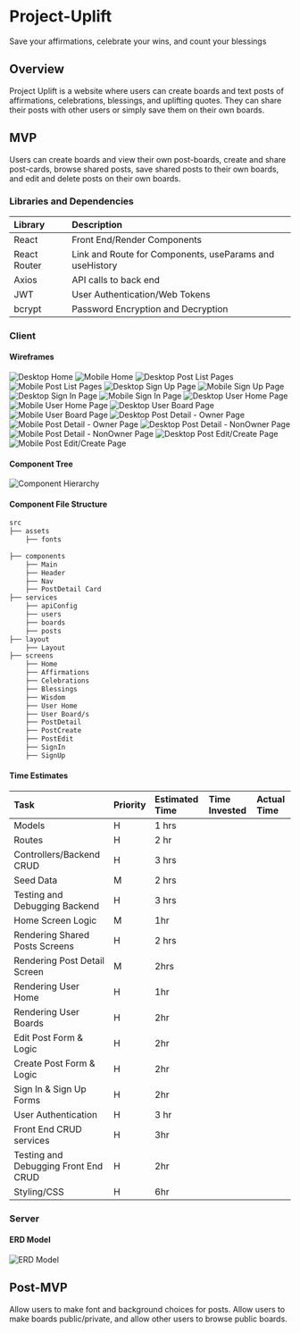 # Project-Uplift
Save your affirmations, celebrate your wins, and count your blessings

## Overview
Project Uplift is a website where users can create boards and text posts of affirmations, celebrations, blessings, and uplifting quotes.  They can share their posts with other users or simply save them on their own boards.

## MVP
Users can create boards and view their own post-boards, create and share post-cards, browse shared posts, save shared posts to their own boards, and edit and delete posts on their own boards.


### Libraries and Dependencies
| **Library**       |  **Description**   |
| :------------------------ | :-- |
| React            | Front End/Render Components |
| React Router              | Link and Route for Components, useParams and useHistory   |
| Axios | API calls to back end   |
| JWT      | User Authentication/Web Tokens |
| bcrypt  | Password Encryption and Decryption |

### Client

#### Wireframes
![Desktop Home](./images/p4-dk-hm.png "Desktop Home")
![Mobile Home](./images/p4-mb-hm.png "Mobile Home")
![Desktop Post List Pages](./images/p4-dk-postlist.png "Desktop Post List Pages")
![Mobile Post List Pages](./images/p4-mb-postlist.png "Mobile Post List Pages")
![Desktop Sign Up Page](./images/p4-dk-signup.png "Desktop Sign Up Page")
![Mobile Sign Up Page](./images/p4-mb-signup.png "Mobile Sign Up Page")
![Desktop Sign In Page](./images/p4-dk-signin.png "Desktop Sign In Page")
![Mobile Sign In Page](./images/p4-mb-signin.png "Mobile Sign In Page")
![Desktop User Home Page](./images/p4-dk-userhome.png "Desktop User Home Page")
![Mobile User Home Page](./images/p4-mb-userhome.png "Mobile User Home Page")
![Desktop User Board Page](./images/p4-dk-userboard.png "Desktop User Board Page")
![Mobile User Board Page](./images/p4-mb-userboard.png "Mobile User Board Page")
![Desktop Post Detail - Owner Page](./images/p4-dk-postdetail.png "desktop Post Detail - Owner Page")
![Mobile Post Detail - Owner Page](./images/p4-mb-postdetail.png "Mobile Post Detail - Owner Page")
![Desktop Post Detail - NonOwner Page](./images/p4-dk-postdetail2.png "Desktop Post Detail - NonOwner Page")
![Mobile Post Detail - NonOwner Page](./images/p4-mb-postdetail2.png "Mobile Post Detail - NonOwner Page")
![Desktop Post Edit/Create Page](./images/p4-dk-editcreate.png "Desktop Edit/Create Page")
![Mobile Post Edit/Create Page](./images/p4-mb-editcreate.png "Mobile Edit/Create Page")




#### Component Tree
![Component Hierarchy](./images/p4-component-tree.png "Component Hierarchy")


#### Component File Structure

```bash
src
├── assets
    ├── fonts
   
├── components 
    ├── Main
    ├── Header
    ├── Nav
    ├── PostDetail Card
├── services
    ├── apiConfig
    ├── users
    ├── boards
    ├── posts
├── layout
    ├── Layout
├── screens
    ├── Home
    ├── Affirmations
    ├── Celebrations
    ├── Blessings
    ├── Wisdom
    ├── User Home
    ├── User Board/s
    ├── PostDetail
    ├── PostCreate
    ├── PostEdit
    ├── SignIn
    ├── SignUp


```

#### Time Estimates
| **Task**       |  **Priority**   | **Estimated Time** | **Time Invested** | **Actual Time**|
| :------------------------ | :-- | :-- | :-- | :-- |
| Models | H | 1 hrs | | |
| Routes | H | 2 hr | | |
| Controllers/Backend CRUD | H | 3 hrs | | |
| Seed Data| M | 2 hrs | | |
| Testing and Debugging Backend | H | 3 hrs | | |
| Home Screen Logic | M | 1hr | | |
| Rendering Shared Posts Screens | H | 2 hrs | | |
| Rendering Post Detail Screen | M | 2hrs | | |
| Rendering User Home | H | 1hr | | |
| Rendering User Boards | H | 2hr | | |
| Edit Post Form & Logic | H | 2hr | | |
| Create Post Form & Logic | H | 2hr | | |
| Sign In & Sign Up Forms | H | 2hr | | |
| User Authentication | H | 3 hr| | |
| Front End CRUD services | H | 3hr | | |
| Testing and Debugging Front End CRUD| H | 2hr | | |
| Styling/CSS | H | 6hr | | |

### Server

#### ERD Model
![ERD Model](./images/p4-erd.png "ERD")

## Post-MVP
Allow users to make font and background choices for posts.  Allow users to make boards public/private, and allow other users to browse public boards.



